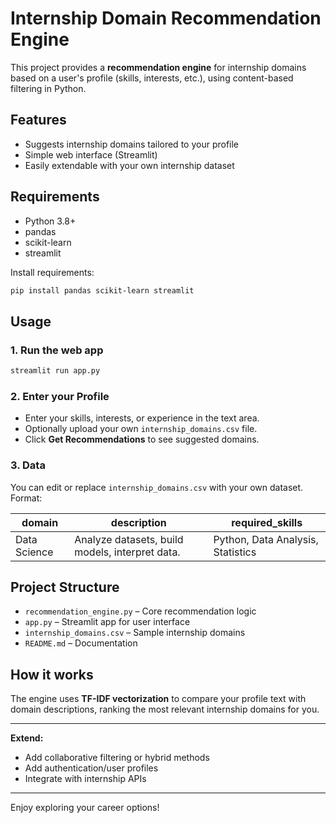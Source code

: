 # Internship Domain Recommendation Engine

This project provides a **recommendation engine** for internship domains based on a user's profile (skills, interests, etc.), using content-based filtering in Python.

## Features

- Suggests internship domains tailored to your profile
- Simple web interface (Streamlit)
- Easily extendable with your own internship dataset

## Requirements

- Python 3.8+
- pandas
- scikit-learn
- streamlit

Install requirements:
```bash
pip install pandas scikit-learn streamlit
```

## Usage

### 1. Run the web app

```bash
streamlit run app.py
```

### 2. Enter your Profile

- Enter your skills, interests, or experience in the text area.
- Optionally upload your own `internship_domains.csv` file.
- Click **Get Recommendations** to see suggested domains.

### 3. Data

You can edit or replace `internship_domains.csv` with your own dataset. Format:

| domain                | description                                              | required_skills                    |
|-----------------------|---------------------------------------------------------|------------------------------------|
| Data Science          | Analyze datasets, build models, interpret data.         | Python, Data Analysis, Statistics  |

## Project Structure

- `recommendation_engine.py` – Core recommendation logic
- `app.py` – Streamlit app for user interface
- `internship_domains.csv` – Sample internship domains
- `README.md` – Documentation

## How it works

The engine uses **TF-IDF vectorization** to compare your profile text with domain descriptions, ranking the most relevant internship domains for you.

---

**Extend:**  
- Add collaborative filtering or hybrid methods  
- Add authentication/user profiles  
- Integrate with internship APIs

---

Enjoy exploring your career options!